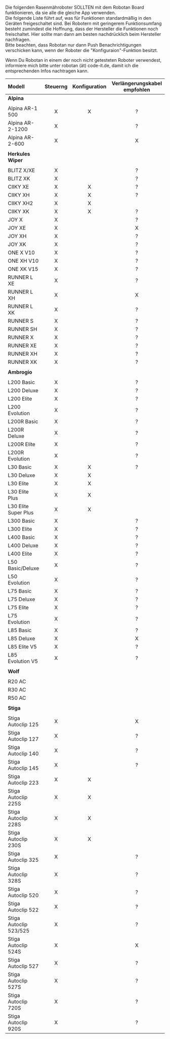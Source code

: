 Die folgenden Rasenmähroboter SOLLTEN mit dem Robotan Board funktionieren,
da sie alle die gleiche App verwenden.  
Die folgende Liste führt auf, was für Funktionen standardmäßig in den Geräten
freigeschaltet sind. Bei Robotern mit geringerem Funktionsumfang besteht
zumindest die Hoffnung, dass der Hersteller die Funktionen noch freischaltet.
Hier sollte man dann am besten nachdrücklich beim Hersteller nachfragen.  
Bitte beachten, dass Robotan nur dann Push Benachrichtigungen verschicken kann,
wenn der Roboter die "Konfiguraion"-Funktion besitzt.  

Wenn Du Robotan in einem der noch nicht getesteten Roboter
verwendest, informiere mich bitte unter robotan (ät) code-it.de, damit ich die
entsprechenden Infos nachtragen kann.

|Modell|Steuerng|Konfiguration|Verlängerungskabel empfohlen|
|:----|:------:|:-----------:|:-------------------------:|
|**Alpina**|
||
|Alpina AR-1 500|X|X|?|  
|Alpina AR-2-1200|X||?|  
|Alpina AR-2-600|X||X|?|
||
|**Herkules Wiper**|
||
|BLITZ X/XE|X||?|  
|BLITZ XK|X||?|
|CIIKY XE|X|X|?|  
|CIIKY XH|X|X|?|  
|CIIKY XH2|X|X||
|CIIKY XK|X|X|?|  
|JOY X|X||?|
|JOY XE|X||X|
|JOY XH|X||?|
|JOY XK|X||?|
|ONE X V10|X||?|
|ONE XH V10|X||?|
|ONE XK V15|X||?|
|RUNNER L XE|X||?|
|RUNNER L XH|X||X|
|RUNNER L XK|X||?|
|RUNNER S|X||?|
|RUNNER SH|X||?|
|RUNNER X|X||?|
|RUNNER XE|X||?|
|RUNNER XH|X||?|
|RUNNER XK|X||?|
||
|**Ambrogio**|
||
|L200 Basic|X||?|
|L200 Deluxe|X||?|
|L200 Elite|X||?|
|L200 Evolution|X||?| 
|L200R Basic|X||?|
|L200R Deluxe|X||?|
|L200R Elite|X||?|
|L200R Evolution|X||?| 
|L30 Basic|X|X|?  
|L30 Deluxe|X|X||  
|L30 Elite|X|X||  
|L30 Elite Plus|X|X||  
|L30 Elite Super Plus|X|X||  
|L300 Basic|X||?|
|L300 Elite|X||?|
|L400 Basic|X||?|
|L400 Deluxe|X||?|
|L400 Elite|X||?|
|L50 Basic/Deluxe|X||?|  
|L50 Evolution|X||?|
|L75 Basic|X||?|
|L75 Deluxe|X||?|
|L75 Elite|X||?|
L75 Evolution|X||?|
|L85 Basic|X||?|
|L85 Deluxe|X||X|
|L85 Elite V5|X||?|
|L85 Evolution V5|X||?| 
||
|**Wolf**|
||
|R20 AC|  
|R30 AC|  
|R50 AC|  
||
|**Stiga**|
||
|Stiga Autoclip 125|X||X|
|Stiga Autoclip 127|X||?|
|Stiga Autoclip 140|X||?|
|Stiga Autoclip 145|X||?|
|Stiga Autoclip 223|X|X||  
|Stiga Autoclip 225S|X|X||  
|Stiga Autoclip 228S|X|X||  
|Stiga Autoclip 230S|X|X||  
|Stiga Autoclip 325|X||?|
|Stiga Autoclip 328S|X||?|
|Stiga Autoclip 520|X||?|
|Stiga Autoclip 522|X||?|
|Stiga Autoclip 523/525|X||?| 
|Stiga Autoclip 524S|X||X|
|Stiga Autoclip 527|X||?|
|Stiga Autoclip 527S|X||?|
|Stiga Autoclip 720S|X||?|
|Stiga Autoclip 920S|X||?|

